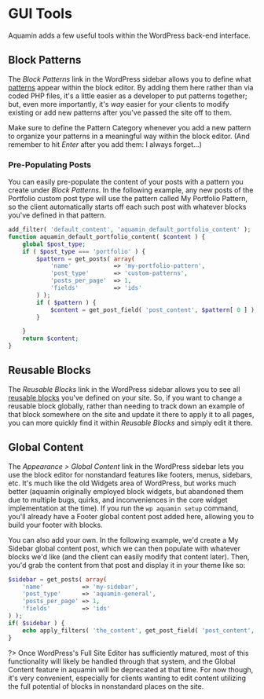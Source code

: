 # GUI Tools

Aquamin adds a few useful tools within the WordPress back-end interface.

## Block Patterns

The _Block Patterns_ link in the WordPress sidebar allows you to define what [patterns](https://learn.wordpress.org/lesson-plan/how-to-use-wordpress-block-patterns/ ':target=_blank') appear within the block editor. By adding them here rather than via coded PHP files, it's a little easier as a developer to put patterns together; but, even more importantly, it's *way* easier for your clients to modify existing or add new patterns after you've passed the site off to them.

Make sure to define the Pattern Category whenever you add a new pattern to organize your patterns in a meaningful way within the block editor. (And remember to hit _Enter_ after you add them: I always forget...)

### Pre-Populating Posts

You can easily pre-populate the content of your posts with a pattern you create under _Block Patterns_. In the following example, any new posts of the Portfolio custom post type will use the pattern called My Portfolio Pattern, so the client automatically starts off each such post with whatever blocks you've defined in that pattern.

```php
add_filter( 'default_content', 'aquamin_default_portfolio_content' );
function aquamin_default_portfolio_content( $content ) {
    global $post_type;
	if ( $post_type === 'portfolio' ) {
		$pattern = get_posts( array(
			'name'            => 'my-portfolio-pattern',
			'post_type'       => 'custom-patterns',
			'posts_per_page'  => 1,
			'fields'          => 'ids'
		) );
		if ( $pattern ) {
			$content = get_post_field( 'post_content', $pattern[ 0 ] );
		}

	}
    return $content;
}
```

## Reusable Blocks

The _Reusable Blocks_ link in the WordPress sidebar allows you to see all [reusable blocks](https://learn.wordpress.org/lesson-plan/reusable-blocks/ ':target=_blank') you've defined on your site. So, if you want to change a reusable block globally, rather than needing to track down an example of that block somewhere on the site and update it there to apply it to all pages, you can more quickly find it within _Reusable Blocks_ and simply edit it there.

## Global Content

The _Appearance > Global Content_ link in the WordPress sidebar lets you use the block editor for nonstandard features like footers, menus, sidebars, etc. It's much like the old Widgets area of WordPress, but works much better (aquamin originally employed block widgets, but abandoned them due to multiple bugs, quirks, and inconveniences in the core widget implementation at the time). If you run the `wp aquamin setup` command, you'll already have a Footer global content post added here, allowing you to build your footer with blocks.

You can also add your own. In the following example, we'd create a My Sidebar global content post, which we can then populate with whatever blocks we'd like (and the client can easily modify that content later). Then, you'd grab the content from that post and display it in your theme like so:

```php
$sidebar = get_posts( array(
	'name'           => 'my-sidebar',
	'post_type'      => 'aquamin-general',
	'posts_per_page' => 1,
	'fields'         => 'ids'
) );
if( $sidebar ) {
	echo apply_filters( 'the_content', get_post_field( 'post_content', $sidebar[0] ) );
}
```

?> Once WordPress's Full Site Editor has sufficiently matured, most of this functionality will likely be handled through that system, and the Global Content feature in aquamin will be deprecated at that time. For now though, it's very convenient, especially for clients wanting to edit content utilizing the full potential of blocks in nonstandard places on the site.